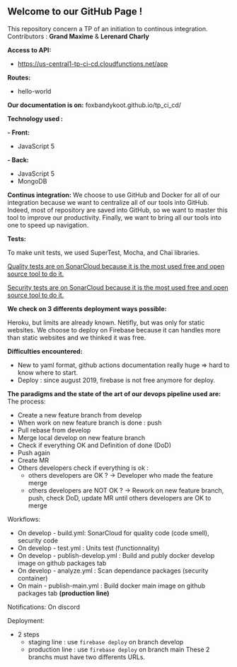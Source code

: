 ## Welcome to our GitHub Page !

This repository concern a TP of an initiation to continous integration.
Contributors : **Grand Maxime** & **Lerenard Charly**

__Access to API:__ 
 - https://us-central1-tp-ci-cd.cloudfunctions.net/app

__Routes:__
 - hello-world
 
__Our documentation is on:__
foxbandykoot.github.io/tp_ci_cd/

__Technology used :__

 __- Front:__ 
  - JavaScript 5
  
 __- Back:__
  - JavaScript 5
  - MongoDB
  
  
__Continus integration:__
We choose to use GitHub and Docker for all of our integration because we want to centralize all of our tools into GitHub.
Indeed, most of repository are saved into GitHub, so we want to master this tool to improve our productivity.
Finally, we want to bring all our tools into one to speed up navigation.


__Tests:__

To make unit tests, we used SuperTest, Mocha, and Chaï libraries.

[Quality tests are on SonarCloud because it is the most used free and open source tool to do it.](https://sonarcloud.io/dashboard?id=FoxBandyKoot_TP_CI_CD)

[Security tests are on SonarCloud because it is the most used free and open source tool to do it.](https://sonarcloud.io/dashboard?id=FoxBandyKoot_TP_CI_CD)


__We check on 3 differents deployment ways possible:__

Heroku, but limits are already known.
Netifly, but was only for static websites.
We choose to deploy on Firebase because it can handles more than static websites and we thinked it was free.


__Difficulties encountered:__
 - New to yaml format, github actions documentation really huge => hard to know where to start.
 - Deploy : since august 2019, firebase is not free anymore for deploy.


__The paradigms and the state of the art of our devops pipeline used are:__
The process:
 - Create a new feature branch from develop
 - When work on new feature branch is done : push
 - Pull rebase from develop
 - Merge local develop on new feature branch
 - Check if everything OK and Definition of done (DoD)
 - Push again 
 - Create MR
 - Others developers check if everything is ok :
   - others developers are OK ? -> Developer who made the feature merge
   - others developers are NOT OK ? -> Rework on new feature branch, push, check DoD, update MR until others developers are OK to merge


Workflows:
 - On develop - build.yml: SonarCloud for quality code (code smell), security code
 - On develop - test.yml : Units test (functionnality)
 - On develop - publish-develop.yml : Build and publy docker develop image on github packages tab
 - On develop - analyze.yml : Scan dependance packages (security container)
 - On main - publish-main.yml : Build docker main image on github packages tab **(production line)**

Notifications: On discord

Deployment: 
 - 2 steps
   - staging line : use `firebase deploy` on branch develop
   - production line : use `firebase deploy` on branch main
 These 2 branchs must have two differents URLs.
